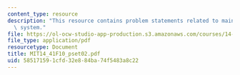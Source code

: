 ```yaml
---
content_type: resource
description: "This resource contains problem statements related to maine\u2019s educational\
  \ system."
file: https://ol-ocw-studio-app-production.s3.amazonaws.com/courses/14-41-public-finance-and-public-policy-fall-2010/585171591cfd32e884ba74f5483a8c22_MIT14_41F10_pset02.pdf
file_type: application/pdf
resourcetype: Document
title: MIT14_41F10_pset02.pdf
uid: 58517159-1cfd-32e8-84ba-74f5483a8c22
---
```

